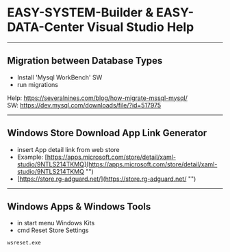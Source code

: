 <a name='assembly'></a>
# EASY-SYSTEM-Builder & EASY-DATA-Center Visual Studio Help

---
## Migration between Database Types
* Install 'Mysql WorkBench' SW
* run migrations 

Help: https://severalnines.com/blog/how-migrate-mssql-mysql/  
SW: https://dev.mysql.com/downloads/file/?id=517975  

---
## Windows Store Download App Link Generator
* insert App detail link from web store
* Example: [https://apps.microsoft.com/store/detail/xaml-studio/9NTLS214TKMQ](https://apps.microsoft.com/store/detail/xaml-studio/9NTLS214TKMQ "")  
* [https://store.rg-adguard.net/](https://store.rg-adguard.net/ "")   

---

## Windows Apps & Windows Tools
* in start menu Windows Kits
* cmd Reset Store Settings
```
wsreset.exe
```